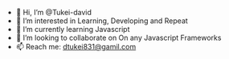 - 👋 Hi, I’m @Tukei-david
- 👀 I’m interested in Learning, Developing and Repeat
- 🌱 I’m currently learning Javascript
- 💞️ I’m looking to collaborate on On any Javascript Frameworks
- 📫 Reach me: dtukei831@gamil.com
